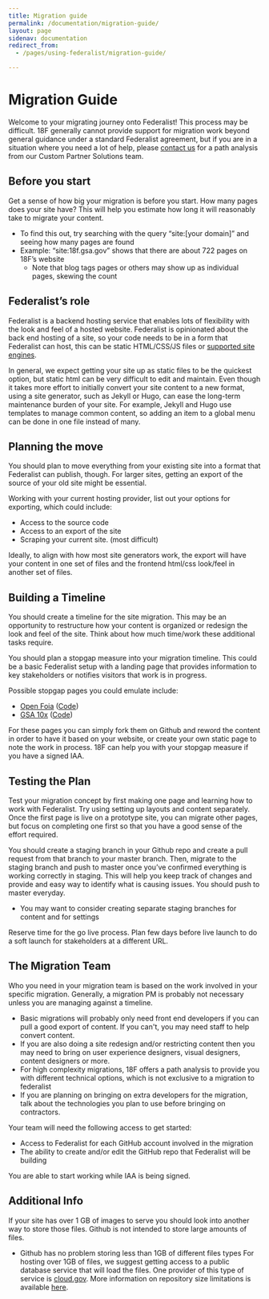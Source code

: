 ```yaml
---
title: Migration guide
permalink: /documentation/migration-guide/
layout: page
sidenav: documentation
redirect_from: 
  - /pages/using-federalist/migration-guide/

---
```


# Migration Guide

Welcome to your migrating journey onto Federalist! This process may be difficult. 18F generally cannot provide support for migration work beyond general guidance under a standard Federalist agreement, but if you are in a situation where you need a lot of help, please [contact us](mailto:inquiries18F@gsa.gov) for a path analysis from our Custom Partner Solutions team.

## Before you start

Get a sense of how big your migration is before you start. How many pages does your site have? This will help you estimate how long it will reasonably take to migrate your content.

- To find this out, try searching with the query “site:[your domain]” and seeing how many pages are found
- Example: “site:18f.gsa.gov” shows that there are about 722 pages on 18F’s website
  - Note that blog tags pages or others may show up as individual pages, skewing the count

## Federalist’s role

Federalist is a backend hosting service that enables lots of flexibility with the look and feel of a hosted website. Federalist is opinionated about the back end hosting of a site, so your code needs to be in a form that Federalist can host, this can be static HTML/CSS/JS files or [supported site engines](supported-site-engines).

In general, we expect getting your site up as static files to be the quickest option, but static html can be very difficult to edit and maintain. Even though it takes more effort to initially convert your site content to a new format, using a site generator, such as Jekyll or Hugo, can ease the long-term maintenance burden of your site. For example, Jekyll and Hugo use templates to manage common content, so adding an item to a global menu can be done in one file instead of many.

## Planning the move

You should plan to move everything from your existing site into a format that Federalist can publish, though. For larger sites, getting an export of the source of your old site might be essential.

Working with your current hosting provider, list out your options for exporting, which could include:
- Access to the source code
- Access to an export of the site
- Scraping your current site. (most difficult)

Ideally, to align with how most site generators work, the export will have your content in one set of files and the frontend html/css look/feel in another set of files.

## Building a Timeline

You should create a timeline for the site migration. This may be an opportunity to restructure how your content is organized or redesign the look and feel of the site. Think about how much time/work these additional tasks require.

You should plan a stopgap measure into your migration timeline. This could be a basic Federalist setup with a landing page that provides information to key stakeholders or notifies visitors that work is in progress.

Possible stopgap pages you could emulate include:
- [Open Foia](https://open.foia.gov/) ([Code](https://github.com/18f/open-foia-redirect/))
- [GSA 10x](https://10x.gsa.gov) ([Code](https://github.com/GSA/10x/tree/fa7007ff3d881b80348dfb0d3161b8f9d84dc3d2))

For these pages you can simply fork them on Github and reword the content in order to have it based on your website, or create your own static page to note the work in process. 18F can help you with your stopgap measure if you have a signed IAA.

## Testing the Plan

Test your migration concept by first making one page and learning how to work with Federalist. Try using setting up layouts and content separately. Once the first page is live on a prototype site, you can migrate other pages, but focus on completing one first so that you have a good sense of the effort required.

You should create a staging branch in your Github repo and create a pull request from that branch to your master branch. Then, migrate to the staging branch and push to master once you’ve confirmed everything is working correctly in staging. This will help you keep track of changes and provide and easy way to identify what is causing issues. You should push to master everyday.
- You may want to consider creating separate staging branches for content and for settings

Reserve time for the go live process. Plan few days before live launch to do a soft launch for stakeholders at a different URL.

## The Migration Team

Who you need in your migration team is based on the work involved in your specific migration. Generally, a migration PM is probably not necessary unless you are managing against a timeline.

- Basic migrations will probably only need front end developers if you can pull a good export of content. If you can't, you may need staff to help convert content.
- If you are also doing a site redesign and/or restricting content then you may need to bring on user experience designers, visual designers, content designers or more.
- For high complexity migrations, 18F offers a path analysis to provide you with different technical options, which is not exclusive to a migration to federalist
- If you are planning on bringing on extra developers for the migration, talk about the technologies you plan to use before bringing on contractors.

Your team will need the following access to get started:
- Access to Federalist for each GitHub account involved in the migration
- The ability to create and/or edit the GitHub repo that Federalist will be building

You are able to start working while IAA is being signed.

## Additional Info

If your site has over 1 GB of images to serve you should look into another way to store those files. Github is not intended to store large amounts of files.
- Github has no problem storing less than 1GB of different files types
For hosting over 1GB of files, we suggest getting access to a public database service that will load the files. One provider of this type of service is [cloud.gov](https://cloud.gov/). More information on repository size limitations is available [here](https://help.github.com/articles/what-is-my-disk-quota/).
